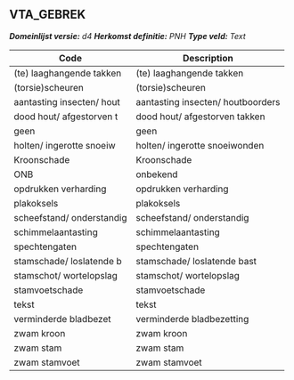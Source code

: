 ## VTA_GEBREK

*__Domeinlijst versie:__ d4*
*__Herkomst definitie:__ PNH*
*__Type veld:__ Text*

|__Code__ |__Description__	|
|	---	|	---	|
| (te) laaghangende takken | (te) laaghangende takken |
| (torsie)scheuren | (torsie)scheuren |
| aantasting insecten/ hout | aantasting insecten/ houtboorders |
| dood hout/ afgestorven t | dood hout/ afgestorven takken |
| geen | geen |
| holten/ ingerotte snoeiw | holten/ ingerotte snoeiwonden |
| Kroonschade | Kroonschade |
| ONB | onbekend |
| opdrukken verharding | opdrukken verharding |
| plakoksels | plakoksels |
| scheefstand/ onderstandig | scheefstand/ onderstandig |
| schimmelaantasting | schimmelaantasting |
| spechtengaten | spechtengaten |
| stamschade/ loslatende b | stamschade/ loslatende bast |
| stamschot/ wortelopslag | stamschot/ wortelopslag |
| stamvoetschade | stamvoetschade |
| tekst | tekst |
| verminderde bladbezet | verminderde bladbezetting |
| zwam kroon | zwam kroon |
| zwam stam | zwam stam |
| zwam stamvoet | zwam stamvoet |
